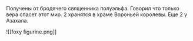 
Получены от бродячего священника полуэльфа. Говорил что только вера спасет этот мир. 2 хранятся в храме Вороньей королевы.
Еще 2 у Азахала.

![[foxy figurine.png]]
